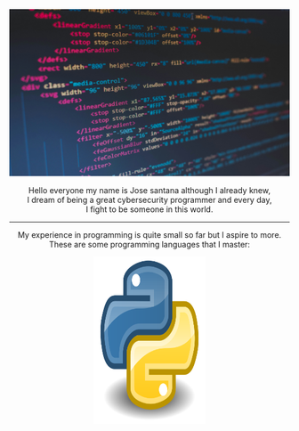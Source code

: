 <div align = "center">
  <img src = "imagen.jpg" width = 850 height = 300/>
  <p>Hello everyone my name is Jose santana although I already knew,<br>
      I dream of being a great cybersecurity programmer and every day,<br>
      I fight to be someone in this world.</p>
  <hr>
  <p>My experience in programming is quite small so far but I aspire to more.<br>
      These are some programming languages ​​that I master:</p>
  <img src = "fotopy.png" width = 200 height = 300 border-radius = 50%/>
</div>
<div align = "center">
</div>
